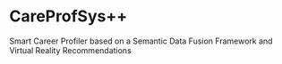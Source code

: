 # CareProfSys++
Smart Career Profiler based on a Semantic Data Fusion Framework and Virtual Reality Recommendations
